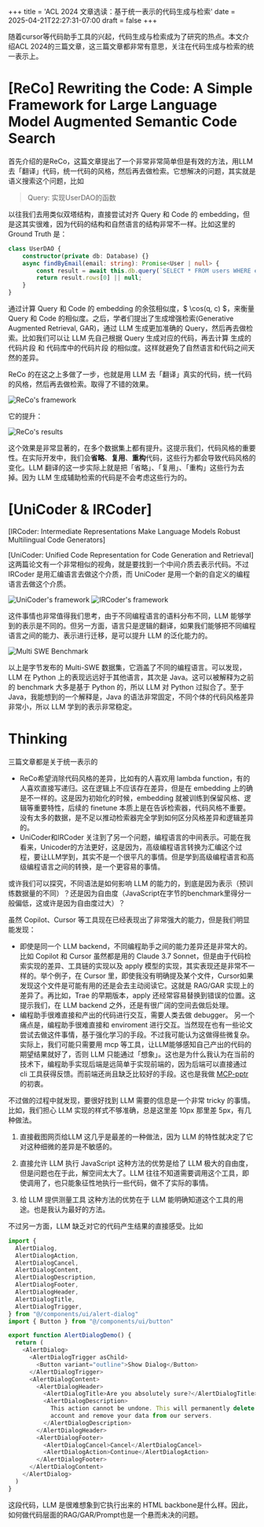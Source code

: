 +++
title = 'ACL 2024 文章选读：基于统一表示的代码生成与检索'
date = 2025-04-21T22:27:31-07:00
draft = false
+++

随着cursor等代码助手工具的兴起，代码生成与检索成为了研究的热点。本文介绍ACL 2024的三篇文章，这三篇文章都非常有意思，关注在代码生成与检索的统一表示上。

# [ReCo] Rewriting the Code: A Simple Framework for Large Language Model Augmented Semantic Code Search
首先介绍的是ReCo，这篇文章提出了一个非常非常简单但是有效的方法，用LLM去「翻译」代码，统一代码的风格，然后再去做检索。它想解决的问题，其实就是语义搜索这个问题，比如

> Query: 实现UserDAO的函数

以往我们去用类似双塔结构，直接尝试对齐 Query 和 Code 的 embedding，但是这其实很难，因为代码的结构和自然语言的结构非常不一样。比如这里的 Ground Truth 是：

```typescript
class UserDAO {
    constructor(private db: Database) {}
    async findByEmail(email: string): Promise<User | null> {
        const result = await this.db.query(`SELECT * FROM users WHERE email = $1`, [email]);
        return result.rows[0] || null;
    }
}
```

通过计算 Query 和 Code 的 embedding 的余弦相似度，$ \cos(q, c) $，来衡量 Query 和 Code 的相似度。之后，学者们提出了生成增强检索(Generative Augmented Retrieval, GAR)，通过 LLM 生成更加准确的 Query，然后再去做检索。比如我们可以让 LLM 先自己根据 Query 生成对应的代码，再去计算 生成的代码片段 和 代码库中的代码片段 的相似度。这样就避免了自然语言和代码之间天然的差异。

ReCo 的在这之上多做了一步，也就是用 LLM 去「翻译」真实的代码，统一代码的风格，然后再去做检索。取得了不错的效果。

![ReCo's framework](/coding-x/reco-framework.png)

它的提升：

![ReCo's results](/coding-x/reco-result.png)

这个效果是非常显著的，在多个数据集上都有提升。这提示我们，代码风格的重要性。在实际开发中，我们会**省略**、**复用**、**重构**代码，这些行为都会导致代码风格的变化。LLM 翻译的这一步实际上就是把「省略」、「复用」、「重构」这些行为去掉。因为 LLM 生成辅助检索的代码是不会考虑这些行为的。

# [UniCoder & IRCoder]
[IRCoder: Intermediate Representations Make Language Models Robust Multilingual Code Generators]

[UniCoder: Unified Code Representation for Code Generation and Retrieval]
这两篇论文有一个非常相似的视角，就是要找到一个中间介质去表示代码。不过 IRCoder 是用汇编语言去做这个介质，而 UniCoder 是用一个新的自定义的编程语言去做这个介质。

![UniCoder's framework](/coding-x/unicoder.png)
![IRCoder's framework](/coding-x/ircoder.png)


这件事情也非常值得我们思考，由于不同编程语言的语料分布不同，LLM 能够学到的表示是不同的。但另一方面，语言只是逻辑的翻译，如果我们能够把不同编程语言之间的能力、表示进行迁移，是可以提升 LLM 的泛化能力的。

![Multi SWE Benchmark](/coding-x/multiswebench.png)

以上是字节发布的 Multi-SWE 数据集，它涵盖了不同的编程语言。可以发现，LLM 在 Python 上的表现远远好于其他语言，其次是 Java。这可以被解释为之前的 benchmark 大多是基于 Python 的，所以 LLM 对 Python 过拟合了。至于 Java，我能想到的一个解释是，Java 的语法非常固定，不同个体的代码风格差异非常小，所以 LLM 学到的表示非常稳定。

# Thinking

三篇文章都是关于统一表示的
- ReCo希望消除代码风格的差异，比如有的人喜欢用 lambda function，有的人喜欢直接写递归。这在逻辑上不应该存在差异，但是在 embedding 上的确是不一样的。这是因为初始化的时候，embedding 就被训练到保留风格、逻辑等重要特性，后续的 finetune 本质上是在告诉检索器，代码风格不重要。没有太多的数据，是不足以推动检索器完全学到如何区分风格差异和逻辑差异的。
- UniCoder和IRCoder 关注到了另一个问题，编程语言的中间表示。可能在我看来，Unicoder的方法更好，这是因为，高级编程语言转换为汇编这个过程，要让LLM学到，其实不是一个很平凡的事情。但是学到高级编程语言和高级编程语言之间的转换，是一个更容易的事情。

或许我们可以探究，不同语法是如何影响 LLM 的能力的，到底是因为表示（预训练数据量的不同）？还是因为自由度（JavaScript在字节的benchmark里得分一般偏低，这或许是因为自由度过大）？

虽然 Copilot、Cursor 等工具现在已经表现出了非常强大的能力，但是我们明显能发现：
- 即使是同一个 LLM backend，不同编程助手之间的能力差异还是非常大的。
比如 Copilot 和 Cursor 虽然都是用的 Claude 3.7 Sonnet，但是由于代码检索实现的差异、工具链的实现以及 apply 模型的实现，其实表现还是非常不一样的。举个例子，在 Cursor 里，即使我没有明确提及某个文件，Cursor如果发现这个文件是可能有用的还是会去主动阅读它。这就是 RAG/GAR 实现上的差异了。再比如，Trae 的早期版本，apply 还经常容易替换到错误的位置。这提示我们，在 LLM backend 之外，还是有很广阔的空间去做后处理。
- 编程助手很难直接和产出的代码进行交互，需要人类去做 debugger。
另一个痛点是，编程助手很难直接和 enviroment 进行交互。当然现在也有一些论文尝试去做这件事情，基于强化学习的手段。不过我可能认为这做得些微复杂。实际上，我们可能只需要用 mcp 等工具，让LLM能够感知自己产出的代码的期望结果就好了，否则 LLM 只能通过「想象」。这也是为什么我认为在当前的技术下，编程助手实现后端是远简单于实现前端的，因为后端可以直接通过 cli 工具获得反馈。而前端还尚且缺乏比较好的手段。这也是我做 [MCP-pptr](https://github.com/RingoTC/MCP-pptr.git) 的初衷。

不过做的过程中就发现，要很好找到 LLM 需要的信息是一个非常 tricky 的事情。比如，我们担心 LLM 实现的样式不够准确，总是这里差 10px 那里差 5px，有几种做法。
1. 直接截图网页给LLM
这几乎是最差的一种做法，因为 LLM 的特性就决定了它对这种细微的差异是不敏感的。

2. 直接允许 LLM 执行 JavaScript
这种方法的优势是给了 LLM 极大的自由度，但是问题也在于此，解空间太大了。LLM 往往不知道需要调用这个工具，即使调用了，也只能象征性地执行一些代码，做不了实际的事情。

3. 给 LLM 提供测量工具
这种方法的优势在于 LLM 能明确知道这个工具的用途。也是我认为最好的方法。

不过另一方面，LLM 缺乏对它的代码产生结果的直接感受。比如

```typescript
import {
  AlertDialog,
  AlertDialogAction,
  AlertDialogCancel,
  AlertDialogContent,
  AlertDialogDescription,
  AlertDialogFooter,
  AlertDialogHeader,
  AlertDialogTitle,
  AlertDialogTrigger,
} from "@/components/ui/alert-dialog"
import { Button } from "@/components/ui/button"

export function AlertDialogDemo() {
  return (
    <AlertDialog>
      <AlertDialogTrigger asChild>
        <Button variant="outline">Show Dialog</Button>
      </AlertDialogTrigger>
      <AlertDialogContent>
        <AlertDialogHeader>
          <AlertDialogTitle>Are you absolutely sure?</AlertDialogTitle>
          <AlertDialogDescription>
            This action cannot be undone. This will permanently delete your
            account and remove your data from our servers.
          </AlertDialogDescription>
        </AlertDialogHeader>
        <AlertDialogFooter>
          <AlertDialogCancel>Cancel</AlertDialogCancel>
          <AlertDialogAction>Continue</AlertDialogAction>
        </AlertDialogFooter>
      </AlertDialogContent>
    </AlertDialog>
  )
}
```

这段代码，LLM 是很难想象到它执行出来的 HTML backbone是什么样。因此，如何做代码层面的RAG/GAR/Prompt也是一个悬而未决的问题。

